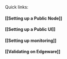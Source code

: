 Quick links:

#### [[Setting up a Public Node]]

#### [[Setting up a Public UI]]

#### [[Setting up monitoring]]

#### [[Validating on Edgeware]]